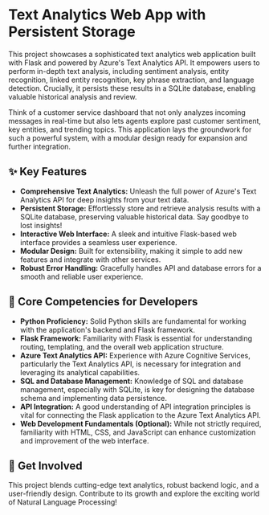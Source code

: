 # Text Analytics Web App with Persistent Storage

This project showcases a sophisticated text analytics web application built with Flask and powered by Azure's Text Analytics API. It empowers users to perform in-depth text analysis, including sentiment analysis, entity recognition, linked entity recognition, key phrase extraction, and language detection.  Crucially, it persists these results in a SQLite database, enabling valuable historical analysis and review.

Think of a customer service dashboard that not only analyzes incoming messages in real-time but also lets agents explore past customer sentiment, key entities, and trending topics. This application lays the groundwork for such a powerful system, with a modular design ready for expansion and further integration.


## ✨ Key Features

* **Comprehensive Text Analytics:**  Unleash the full power of Azure's Text Analytics API for deep insights from your text data.
* **Persistent Storage:**  Effortlessly store and retrieve analysis results with a SQLite database, preserving valuable historical data.  Say goodbye to lost insights!
* **Interactive Web Interface:**  A sleek and intuitive Flask-based web interface provides a seamless user experience.
* **Modular Design:**  Built for extensibility, making it simple to add new features and integrate with other services.
* **Robust Error Handling:**  Gracefully handles API and database errors for a smooth and reliable user experience.


## 💪 Core Competencies for Developers

* **Python Proficiency:**  Solid Python skills are fundamental for working with the application's backend and Flask framework.
* **Flask Framework:**  Familiarity with Flask is essential for understanding routing, templating, and the overall web application structure.
* **Azure Text Analytics API:**  Experience with Azure Cognitive Services, particularly the Text Analytics API, is necessary for integration and leveraging its analytical capabilities.
* **SQL and Database Management:**  Knowledge of SQL and database management, especially with SQLite, is key for designing the database schema and implementing data persistence.
* **API Integration:**  A good understanding of API integration principles is vital for connecting the Flask application to the Azure Text Analytics API.
* **Web Development Fundamentals (Optional):**  While not strictly required, familiarity with HTML, CSS, and JavaScript can enhance customization and improvement of the web interface.


## 🚀 Get Involved

This project blends cutting-edge text analytics, robust backend logic, and a user-friendly design. Contribute to its growth and explore the exciting world of Natural Language Processing!
